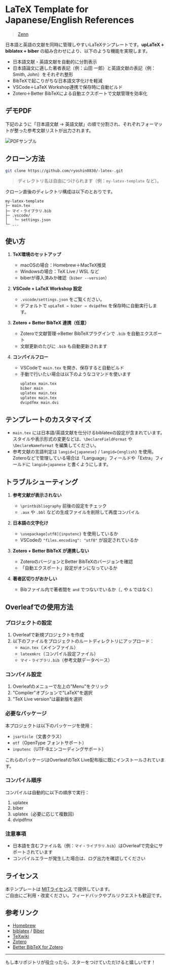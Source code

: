 # LaTeX Template for Japanese/English References

> [Zenn](https://zenn.dev/articles/d3e815a2af8a1e/edit)

日本語と英語の文献を同時に管理しやすいLaTeXテンプレートです。**upLaTeX + biblatex + biber** の組み合わせにより、以下のような機能を実現します。

- 日本語文献・英語文献を自動的に分割表示  
- 日本語論文に適した著者表記（例：山田 一郎）と英語文献の表記（例：Smith, John）をそれぞれ整形  
- BibTeXで起こりがちな日本語文字化けを軽減  
- VSCode＋LaTeX Workshop連携で保存時に自動ビルド  
- Zotero＋Better BibTeXによる自動エクスポートで文献管理を効率化  

## デモPDF

下記のように「日本語文献 → 英語文献」の順で分割され、それぞれフォーマットが整った参考文献リストが出力されます。

![PDFサンプル](https://storage.googleapis.com/zenn-user-upload/f22d99b51b36-20250103.png)

## クローン方法

```bash
git clone https://github.com/ryoshin0830/-latex-.git
```

> ディレクトリ名は自由につけられます（例：`my-latex-template` など）。

クローン直後のディレクトリ構成は以下のとおりです。

```
my-latex-template
├─ main.tex
├─ マイ・ライブラリ.bib
├─ .vscode/
│   └─ settings.json
└─ ...
```

## 使い方

1. **TeX環境のセットアップ**  
   - macOSの場合：Homebrew＋MacTeX推奨  
   - Windowsの場合：TeX Live / WSL など  
   - biberが導入済みか確認（`biber --version`）  

2. **VSCode + LaTeX Workshop 設定**  
   - `.vscode/settings.json` をご覧ください。  
   - デフォルトで `upLaTeX → biber → dvipdfmx` を保存時に自動実行します。  

3. **Zotero + Better BibTeX 連携（任意）**  
   - Zoteroで文献管理→Better BibTeXプラグインで `.bib` を自動エクスポート  
   - 文献更新のたびに `.bib` も自動更新されます  

4. **コンパイルフロー**  
   - VSCodeで `main.tex` を開き、保存すると自動ビルド  
   - 手動で行いたい場合は以下のようなコマンドを使います  
     ```bash
     uplatex main.tex
     biber main
     uplatex main.tex
     uplatex main.tex
     dvipdfmx main.dvi
     ```

## テンプレートのカスタマイズ

- `main.tex` には日本語/英語文献を仕分けるbiblatexの設定が含まれています。スタイルや表示形式の変更などは、`\DeclareFieldFormat` や `\DeclareNameFormat` を編集してください。  
- 参考文献の言語判定は `langid={japanese}` / `langid={english}` を使用。Zoteroなどで管理している場合は「Language」フィールドや「Extra」フィールドに `langid=japanese` と書くようにします。

## トラブルシューティング

1. **参考文献が表示されない**  
   - `\printbibliography` 前後の設定をチェック  
   - `.aux` や `.bbl` などの生成ファイルを削除して再度コンパイル  

2. **日本語の文字化け**  
   - `\usepackage[utf8]{inputenc}` を使用しているか  
   - VSCodeの `"files.encoding": "utf8"` が設定されているか  

3. **Zotero + Better BibTeX が連携しない**  
   - ZoteroのバージョンとBetter BibTeXのバージョンを確認  
   - 「自動エクスポート」設定がオンになっているか  

4. **著者区切りがおかしい**  
   - Bibファイル内で著者間を `and` でつないでいるか（`,` や `&` ではなく）  

## Overleafでの使用方法

### プロジェクトの設定

1. Overleafで新規プロジェクトを作成
2. 以下のファイルをプロジェクトのルートディレクトリにアップロード：
   - `main.tex`（メインファイル）
   - `latexmkrc`（コンパイル設定ファイル）
   - `マイ・ライブラリ.bib`（参考文献データベース）

### コンパイル設定

1. Overleafのメニューで左上の"Menu"をクリック
2. "Compiler"オプションで"LaTeX"を選択
3. "TeX Live version"は最新版を選択

### 必要なパッケージ

本プロジェクトは以下のパッケージを使用：
- `jsarticle`（文書クラス）
- `otf`（OpenType フォントサポート）
- `inputenc`（UTF-8エンコーディングサポート）

これらのパッケージはOverleafのTeX Live配布版に既にインストールされています。

### コンパイル順序

コンパイルは自動的に以下の順序で実行：
1. uplatex
2. biber
3. uplatex（必要に応じて複数回）
4. dvipdfmx

### 注意事項

- 日本語を含むファイル名（例：`マイ・ライブラリ.bib`）はOverleafで完全にサポートされています
- コンパイルエラーが発生した場合は、ログ出力を確認してください

## ライセンス

本テンプレートは [MITライセンス](LICENSE) で提供しています。  
ご自由にご利用・改変ください。フィードバックやプルリクエストも歓迎です。

## 参考リンク

- [Homebrew](https://brew.sh/)  
- [biblatex](https://ctan.org/pkg/biblatex) / [Biber](https://ctan.org/pkg/biber)  
- [TeXwiki](https://texwiki.texjp.org/)  
- [Zotero](https://www.zotero.org/)  
- [Better BibTeX for Zotero](https://retorque.re/zotero-better-bibtex/)  

---

もし本リポジトリが役立ったら、スターをつけていただけると嬉しいです！
